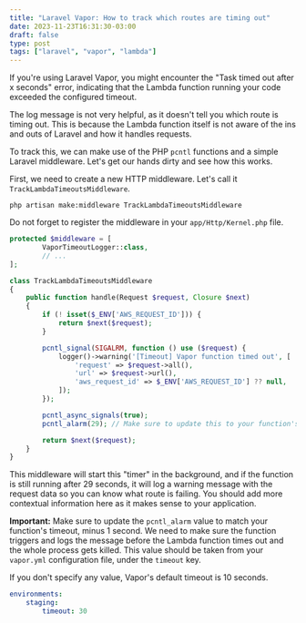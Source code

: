 ```yaml
---
title: "Laravel Vapor: How to track which routes are timing out"
date: 2023-11-23T16:31:30-03:00
draft: false
type: post
tags: ["laravel", "vapor", "lambda"]
---
```


If you're using Laravel Vapor, you might encounter the "Task timed out after x seconds" error, indicating that the Lambda function running your code exceeded the configured timeout.

The log message is not very helpful, as it doesn't tell you which route is timing out. This is because the Lambda function itself is not aware of the ins and outs of Laravel and how it handles requests.

To track this, we can make use of the PHP `pcntl` functions and a simple Laravel middleware. Let's get our hands dirty and see how this works.

First, we need to create a new HTTP middleware. Let's call it `TrackLambdaTimeoutsMiddleware`.

```shell
php artisan make:middleware TrackLambdaTimeoutsMiddleware
```

Do not forget to register the middleware in your `app/Http/Kernel.php` file.

```php
protected $middleware = [
        VaporTimeoutLogger::class,
        // ...
];
```

```php
class TrackLambdaTimeoutsMiddleware
{
    public function handle(Request $request, Closure $next)
    {
        if (! isset($_ENV['AWS_REQUEST_ID'])) {
            return $next($request);
        }

        pcntl_signal(SIGALRM, function () use ($request) {
            logger()->warning('[Timeout] Vapor function timed out', [
                'request' => $request->all(),
                'url' => $request->url(),
                'aws_request_id' => $_ENV['AWS_REQUEST_ID'] ?? null,
            ]);
        });

        pcntl_async_signals(true);
        pcntl_alarm(29); // Make sure to update this to your function's timeout, minus 1 second

        return $next($request);
    }
}
```

This middleware will start this "timer" in the background, and if the function is still running after 29 seconds, it will log a warning message with the request data so you can know what route is failing. You should add more contextual information here as it makes sense to your application.

**Important:** Make sure to update the `pcntl_alarm` value to match your function's timeout, minus 1 second. We need to make sure the function triggers and logs the message before the Lambda function times out and the whole process gets killed. This value should be taken from your `vapor.yml` configuration file, under the `timeout` key.

If you don't specify any value, Vapor's default timeout is 10 seconds.

```yaml
environments:
    staging:
        timeout: 30
```